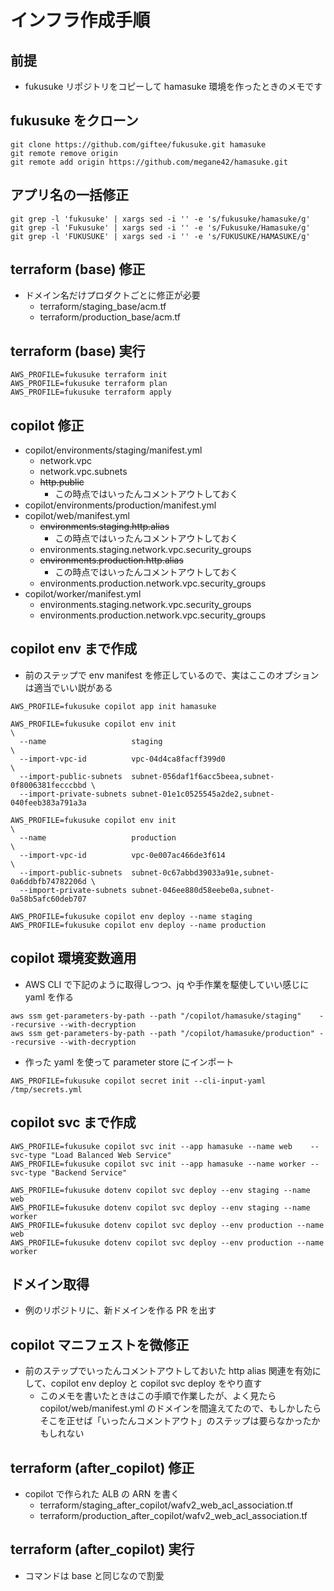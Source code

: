 # インフラ作成手順

## 前提

- fukusuke リポジトリをコピーして hamasuke 環境を作ったときのメモです

## fukusuke をクローン

```
git clone https://github.com/giftee/fukusuke.git hamasuke
git remote remove origin
git remote add origin https://github.com/megane42/hamasuke.git
```

## アプリ名の一括修正

```
git grep -l 'fukusuke' | xargs sed -i '' -e 's/fukusuke/hamasuke/g'
git grep -l 'Fukusuke' | xargs sed -i '' -e 's/Fukusuke/Hamasuke/g'
git grep -l 'FUKUSUKE' | xargs sed -i '' -e 's/FUKUSUKE/HAMASUKE/g'
```

## terraform (base) 修正

- ドメイン名だけプロダクトごとに修正が必要
  - terraform/staging_base/acm.tf
  - terraform/production_base/acm.tf

## terraform (base) 実行

```
AWS_PROFILE=fukusuke terraform init
AWS_PROFILE=fukusuke terraform plan
AWS_PROFILE=fukusuke terraform apply
```
## copilot 修正

- copilot/environments/staging/manifest.yml
  - network.vpc
  - network.vpc.subnets
  - ~~http.public~~
    - この時点ではいったんコメントアウトしておく
- copilot/environments/production/manifest.yml
- copilot/web/manifest.yml
  - ~~environments.staging.http.alias~~
    - この時点ではいったんコメントアウトしておく
  - environments.staging.network.vpc.security_groups
  - ~~environments.production.http.alias~~
    - この時点ではいったんコメントアウトしておく
  - environments.production.network.vpc.security_groups
- copilot/worker/manifest.yml
  - environments.staging.network.vpc.security_groups
  - environments.production.network.vpc.security_groups

## copilot env まで作成

- 前のステップで env manifest を修正しているので、実はここのオプションは適当でいい説がある

```
AWS_PROFILE=fukusuke copilot app init hamasuke

AWS_PROFILE=fukusuke copilot env init                                        \
  --name                   staging                                           \
  --import-vpc-id          vpc-04d4ca8facff399d0                             \
  --import-public-subnets  subnet-056daf1f6acc5beea,subnet-0f8006381fecccbbd \
  --import-private-subnets subnet-01e1c0525545a2de2,subnet-040feeb383a791a3a

AWS_PROFILE=fukusuke copilot env init                                        \
  --name                   production                                        \
  --import-vpc-id          vpc-0e007ac466de3f614                             \
  --import-public-subnets  subnet-0c67abbd39033a91e,subnet-0a6ddbfb74782206d \
  --import-private-subnets subnet-046ee880d58eebe0a,subnet-0a58b5afc60deb707

AWS_PROFILE=fukusuke copilot env deploy --name staging
AWS_PROFILE=fukusuke copilot env deploy --name production
```

## copilot 環境変数適用

- AWS CLI で下記のように取得しつつ、jq や手作業を駆使していい感じに yaml を作る

```
aws ssm get-parameters-by-path --path "/copilot/hamasuke/staging"    --recursive --with-decryption
aws ssm get-parameters-by-path --path "/copilot/hamasuke/production" --recursive --with-decryption
```

- 作った yaml を使って parameter store にインポート

```
AWS_PROFILE=fukusuke copilot secret init --cli-input-yaml /tmp/secrets.yml
```

## copilot svc まで作成

```
AWS_PROFILE=fukusuke copilot svc init --app hamasuke --name web    --svc-type "Load Balanced Web Service"
AWS_PROFILE=fukusuke copilot svc init --app hamasuke --name worker --svc-type "Backend Service"

AWS_PROFILE=fukusuke dotenv copilot svc deploy --env staging --name web
AWS_PROFILE=fukusuke dotenv copilot svc deploy --env staging --name worker
AWS_PROFILE=fukusuke dotenv copilot svc deploy --env production --name web
AWS_PROFILE=fukusuke dotenv copilot svc deploy --env production --name worker
```

## ドメイン取得

- 例のリポジトリに、新ドメインを作る PR を出す

## copilot マニフェストを微修正

- 前のステップでいったんコメントアウトしておいた http alias 関連を有効にして、copilot env deploy と copilot svc deploy をやり直す
    - このメモを書いたときはこの手順で作業したが、よく見たら copilot/web/manifest.yml のドメインを間違えてたので、もしかしたらそこを正せば「いったんコメントアウト」のステップは要らなかったかもしれない

## terraform (after_copilot) 修正

- copilot で作られた ALB の ARN を書く
  - terraform/staging_after_copilot/wafv2_web_acl_association.tf
  - terraform/production_after_copilot/wafv2_web_acl_association.tf

## terraform (after_copilot) 実行

- コマンドは base と同じなので割愛
